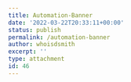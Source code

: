 ```yaml
---
title: Automation-Banner
date: '2022-03-22T20:33:11+00:00'
status: publish
permalink: /automation-banner
author: whoisdsmith
excerpt: ''
type: attachment
id: 46
---
```

<!DOCTYPE html PUBLIC "-//W3C//DTD HTML 4.0 Transitional//EN" "http://www.w3.org/TR/REC-html40/loose.dtd">
<?xml encoding="UTF-8">
